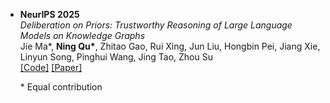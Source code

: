 - **NeurIPS 2025**  
  *Deliberation on Priors: Trustworthy Reasoning of Large Language Models on Knowledge Graphs*  
  Jie Ma\*, **Ning Qu\***, Zhitao Gao, Rui Xing, Jun Liu, Hongbin Pei, Jiang Xie, Linyun Song, Pinghui Wang, Jing Tao, Zhou Su  
  [[Code]](https://github.com/reml-group/Deliberation-on-Priors) [[Paper]](https://arxiv.org/abs/2505.15210)  

  \* Equal contribution
